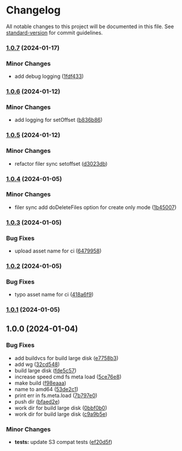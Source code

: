 # Changelog

All notable changes to this project will be documented in this file. See [standard-version](https://github.com/conventional-changelog/standard-version) for commit guidelines.

### [1.0.7](https://gitlab.stripchat.dev/infrastructure/utils/storage/seaweedfs/compare/v1.0.6...v1.0.7) (2024-01-17)


### Minor Changes

* add debug logging ([1fdf433](https://gitlab.stripchat.dev/infrastructure/utils/storage/seaweedfs/commit/1fdf433e5b0e38df768a71ca5c31472a87b13f9c))

### [1.0.6](https://gitlab.stripchat.dev/infrastructure/utils/storage/seaweedfs/compare/v1.0.5...v1.0.6) (2024-01-12)


### Minor Changes

* add logging for setOffset ([b836b86](https://gitlab.stripchat.dev/infrastructure/utils/storage/seaweedfs/commit/b836b86cd1ef40c5a1f5a05b415071c499b017d0))

### [1.0.5](https://gitlab.stripchat.dev/infrastructure/utils/storage/seaweedfs/compare/v1.0.4...v1.0.5) (2024-01-12)


### Minor Changes

* refactor filer sync setoffset ([d3023db](https://gitlab.stripchat.dev/infrastructure/utils/storage/seaweedfs/commit/d3023dbaa6eb131d3078d6c360db0c028096d812))

### [1.0.4](https://gitlab.stripchat.dev/infrastructure/utils/storage/seaweedfs/compare/v1.0.3...v1.0.4) (2024-01-05)


### Minor Changes

* filer sync add doDeleteFiles option for create only mode ([1b45007](https://gitlab.stripchat.dev/infrastructure/utils/storage/seaweedfs/commit/1b45007f51c02ba2b756126b7c719fe2cd8cc63b))

### [1.0.3](https://gitlab.stripchat.dev/infrastructure/utils/storage/seaweedfs/compare/v1.0.2...v1.0.3) (2024-01-05)


### Bug Fixes

* upload asset name for ci ([6479958](https://gitlab.stripchat.dev/infrastructure/utils/storage/seaweedfs/commit/647995893efeddbbe15d934b490e2729c69a6de4))

### [1.0.2](https://gitlab.stripchat.dev/infrastructure/utils/storage/seaweedfs/compare/v1.0.1...v1.0.2) (2024-01-05)


### Bug Fixes

* typo asset name for ci ([418a6f9](https://gitlab.stripchat.dev/infrastructure/utils/storage/seaweedfs/commit/418a6f9c3f59b751976eff46e27008740ea7da98))

### [1.0.1](https://gitlab.stripchat.dev/infrastructure/utils/storage/seaweedfs/compare/v1.0.0...v1.0.1) (2024-01-05)

## 1.0.0 (2024-01-04)


### Bug Fixes

* add buildvcs for build large disk ([e7758b3](https://gitlab.stripchat.dev/infrastructure/utils/storage/seaweedfs/commit/e7758b362ab33b7fa4c3c14b18a630ceff821795))
* add wg ([32cd548](https://gitlab.stripchat.dev/infrastructure/utils/storage/seaweedfs/commit/32cd548e9d63a7f13688085a2eff9b054aec95f2))
* build large disk ([fde5c57](https://gitlab.stripchat.dev/infrastructure/utils/storage/seaweedfs/commit/fde5c571732cacf6dfc4d9f524fc403d276cb04d))
* increase speed cmd fs meta load ([5ce76e8](https://gitlab.stripchat.dev/infrastructure/utils/storage/seaweedfs/commit/5ce76e8152d5583a13e92de4ec4ce98061e8a1bd))
* make build ([f98eaaa](https://gitlab.stripchat.dev/infrastructure/utils/storage/seaweedfs/commit/f98eaaac006a33c9d0914d9a71d0090f956e991d))
* name to amd64 ([53de2c1](https://gitlab.stripchat.dev/infrastructure/utils/storage/seaweedfs/commit/53de2c125bfc221aa1a1e9722283639998c8c88a))
* print err in fs.meta.load ([7b797e0](https://gitlab.stripchat.dev/infrastructure/utils/storage/seaweedfs/commit/7b797e047a56aafe2697227da9252f185684028e))
* push dir ([bfaed2e](https://gitlab.stripchat.dev/infrastructure/utils/storage/seaweedfs/commit/bfaed2e62d69502769d3f65206bf6eaabcc4b1f0))
* work dir for build large disk ([0bbf0b0](https://gitlab.stripchat.dev/infrastructure/utils/storage/seaweedfs/commit/0bbf0b07645206fa41a8db368dbeb71daae378ee))
* work dir for build large disk ([c9a9b5e](https://gitlab.stripchat.dev/infrastructure/utils/storage/seaweedfs/commit/c9a9b5e60d8a5a834d403840b5039a93c110861e))


### Minor Changes

* **tests:** update S3 compat tests ([ef20d5f](https://gitlab.stripchat.dev/infrastructure/utils/storage/seaweedfs/commit/ef20d5fc635f033d05eb6e116064e260160ffeba))
